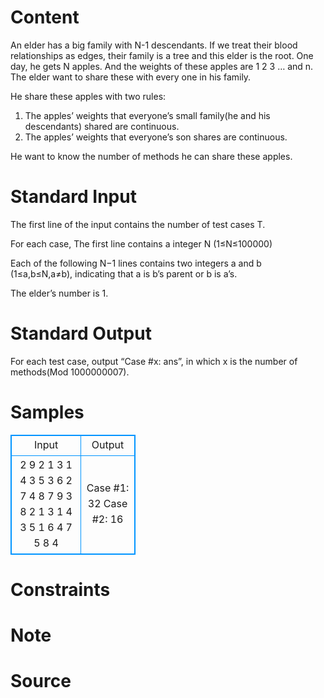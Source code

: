 
# Content

An elder has a big family with N-1 descendants. If we treat their blood relationships as edges, their family is a tree and this elder is the root. One day, he gets N apples. And the weights of these apples are 1 2 3 … and n. The elder want to share these with every one in his family.

He share these apples with two rules:

1.	The apples’ weights that everyone’s small family(he and his descendants) shared are continuous.
2.	The apples’ weights that everyone’s son shares are continuous.

He want to know the number of methods he can share these apples.

# Standard Input

The first line of the input contains the number of test cases T.

For each case, The first line contains a integer  N (1≤N≤100000) 

Each of the following N−1 lines contains two integers a and b (1≤a,b≤N,a≠b), indicating that a is b’s parent or b is a’s.

The elder’s number is 1.

# Standard Output

For each test case, output “Case #x: ans”, in which x is the number of methods(Mod 1000000007).

# Samples

<style>
        table,table tr th, table tr td { border:1px solid #0094ff; }
        table { width: 200px; min-height: 25px; line-height: 25px; text-align: center; border-collapse: collapse;}   
    </style>
<table>
	<tr>
		<td>Input</td>
		<td>Output</td>
	</tr>
<tr><td>2
9
2 1
3 1
4 3
5 3
6 2
7 4
8 7
9 3
8
2 1
3 1
4 3
5 1
6 4
7 5
8 4
</td><td>Case #1: 32
Case #2: 16
</td></tr></table>


# Constraints



# Note



# Source



